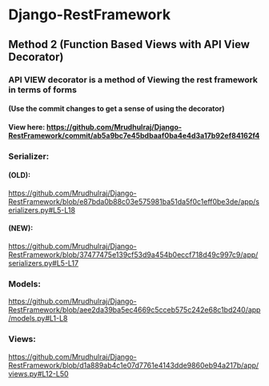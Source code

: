 # Django-RestFramework

## Method 2 (Function Based Views with API View Decorator)
### API VIEW decorator is a method of Viewing the rest framework in terms of forms
#### (Use the commit changes to get a sense of using the decorator) 
#### View here: https://github.com/Mrudhulraj/Django-RestFramework/commit/ab5a9bc7e45bdbaaf0ba4e4d3a17b92ef84162f4
### Serializer:
#### (OLD): 
https://github.com/Mrudhulraj/Django-RestFramework/blob/e87bda0b88c03e575981ba51da5f0c1eff0be3de/app/serializers.py#L5-L18
#### (NEW):
https://github.com/Mrudhulraj/Django-RestFramework/blob/37477475e139cf53d9a454b0eccf718d49c997c9/app/serializers.py#L5-L17
### Models:
https://github.com/Mrudhulraj/Django-RestFramework/blob/aee2da39ba5ec4669c5cceb575c242e68c1bd240/app/models.py#L1-L8
### Views:
https://github.com/Mrudhulraj/Django-RestFramework/blob/d1a889ab4c1e07d7761e4143dde9860eb94a217b/app/views.py#L12-L50
